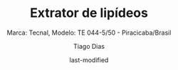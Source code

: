 ---
title: "Extrator de lipídeos"
subtitle: "Marca: Tecnal, Modelo: TE 044-5/50 - Piracicaba/Brasil "
status: "Ativo"
procedimento: PEQ-039
categories: 
    - Extração
author: Tiago Dias
date: last-modified
date-format: DD/MM/YYYY
lang: pt-br
---